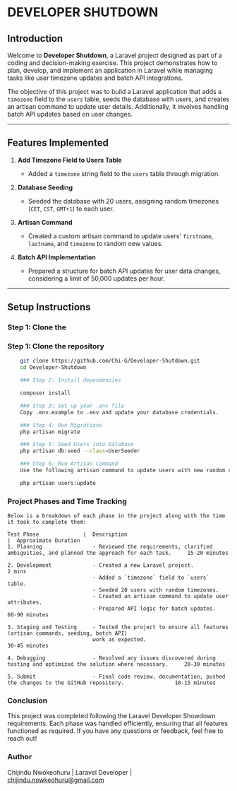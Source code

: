 # DEVELOPER SHUTDOWN

## Introduction

Welcome to **Developer Shutdown**, a Laravel project designed as part of a coding and decision-making exercise. This project demonstrates how to plan, develop, and implement an application in Laravel while managing tasks like user timezone updates and batch API integrations.

The objective of this project was to build a Laravel application that adds a `timezone` field to the `users` table, seeds the database with users, and creates an artisan command to update user details. Additionally, it involves handling batch API updates based on user changes.

---

## Features Implemented

1. **Add Timezone Field to Users Table**
   - Added a `timezone` string field to the `users` table through migration.
   
2. **Database Seeding**
   - Seeded the database with 20 users, assigning random timezones (`CET`, `CST`, `GMT+1`) to each user.

3. **Artisan Command**
   - Created a custom artisan command to update users' `firstname`, `lastname`, and `timezone` to random new values.
   
4. **Batch API Implementation**
   - Prepared a structure for batch API updates for user data changes, considering a limit of 50,000 updates per hour.

---

## Setup Instructions

### Step 1: Clone the 

### Step 1: Clone the repository

```bash
    git clone https://github.com/Chi-G/Developer-Shutdown.git
    cd Developer-Shutdown

    ### Step 2: Install dependencies

    composer install

    ### Step 3: Set up your .env file
    Copy .env.example to .env and update your database credentials.

    ### Step 4: Run Migrations
    php artisan migrate

    ### Step 5: Seed Users into Database
    php artisan db:seed --class=UserSeeder

    ### Step 6: Run Artisan Command
    Use the following artisan command to update users with new random data:

    php artisan users:update
```

### Project Phases and Time Tracking
    Below is a breakdown of each phase in the project along with the time it took to complete them:

    Test Phase	            |  Description	                                                                                |  Approximate Duration
    1. Planning	               - Reviewed the requirements, clarified ambiguities, and planned the approach for each task.     15-20 minutes
                                                                                                                   
    2. Development	           - Created a new Laravel project.                                                                2 mins
                               - Added a `timezone` field to `users` table.  
                               - Seeded 20 users with random timezones.  
                               - Created an artisan command to update user attributes.  
                               - Prepared API logic for batch updates.                                                         60-90 minutes          

    3. Staging and Testing     - Tested the project to ensure all features (artisan commands, seeding, batch API) 
                               work as expected.                                                                               30-45 minutes
    
    4. Debugging               - Resolved any issues discovered during testing and optimized the solution where necessary.     20-30 minutes

    5. Submit                  - Final code review, documentation, pushed the changes to the GitHub repository.                10-15 minutes

### Conclusion
This project was completed following the Laravel Developer Showdown requirements. Each phase was handled efficiently, ensuring that all features functioned as required. If you have any questions or feedback, feel free to reach out!

### Author
Chijindu Nwokeohuru | 
Laravel Developer | chijindu.nowkeohuru@gmail.com


